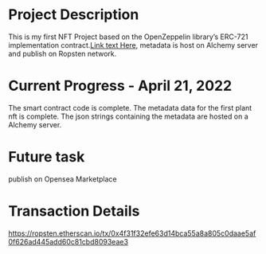 # Project Description
This is my first NFT Project based on the OpenZeppelin library’s ERC-721 implementation contract.[Link text Here](https://docs.openzeppelin.com/contracts/3.x/erc721), metadata is host on Alchemy server and publish on Ropsten network.

# Current Progress - April 21, 2022
The smart contract code is complete. 
The metadata data for the first plant nft is complete. 
The json strings containing the metadata are hosted on a Alchemy server. 

# Future task
publish on Opensea Marketplace

# Transaction Details
https://ropsten.etherscan.io/tx/0x4f31f32efe63d14bca55a8a805c0daae5af0f626ad445add60c81cbd8093eae3